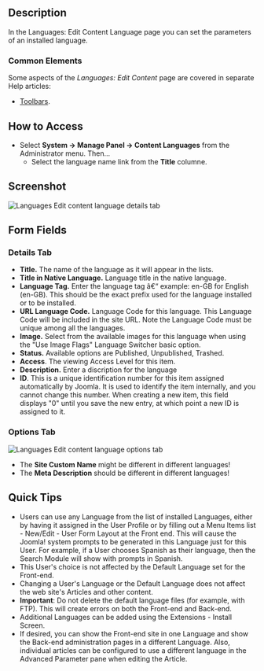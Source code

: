 <!-- Filename: Help4.x:Languages:_Edit_Content_Language / Display title: Languages: Edit Content Language -->

## Description

In the Languages: Edit Content Language page you can set the parameters of an 
installed language.

### Common Elements

Some aspects of the *Languages: Edit Content* page are covered in separate Help
articles:

* [Toolbars](jdocmanual?article=help/common-elements/toolbars "").

## How to Access

- Select **System → Manage Panel → Content Languages** from the
  Administrator menu. Then...
  - Select the language name link from the **Title** columne.

## Screenshot

![Languages Edit content language details tab](../../../en/images/languages/languages-edit-content-language-details-tab.png)

## Form Fields

### Details Tab

- **Title.** The name of the language as it will appear in the lists.
- **Title in Native Language.** Language title in the native language.
- **Language Tag.** Enter the language tag â€“ example: en-GB for
  English (en-GB). This should be the exact prefix used for the language
  installed or to be installed.
- **URL Language Code.** Language Code for this language. This Language
  Code will be included in the site URL. Note the Language Code must be
  unique among all the languages.
- **Image.** Select from the available images for this language when
  using the "Use Image Flags" Language Switcher basic option.
- **Status.** Available options are Published, Unpublished, Trashed.
- **Access**. The viewing Access  Level   for this item.
- **Description.** Enter a discription for the language
- **ID**. This is a unique identification number for this item assigned
  automatically by Joomla. It is used to identify the item internally,
  and you cannot change this number. When creating a new item, this
  field displays "0" until you save the new entry, at which point a new
  ID is assigned to it.

### Options Tab

![Languages Edit content language options tab](../../../en/images/languages/languages-edit-content-language-options-tab.png)

* The **Site Custom Name** might be different in different languages!
* The **Meta Description** should be different in different languages!

## Quick Tips

- Users can use any Language from the list of installed Languages,
  either by having it assigned in the User Profile
  or by filling out a Menu Items list - New/Edit - User  Form Layout
  at the Front end. This will cause the Joomla! system prompts to be
  generated in this Language just for this User. For example, if a User
  chooses Spanish as their language, then the Search Module will show
  with prompts in Spanish.
- This User's choice is not affected by the Default Language set for the
  Front-end.
- Changing a User's Language or the Default Language does not affect the
  web site's Articles and other content.
- **Important**: Do not delete the default language files (for example,
  with FTP). This will create errors on both the Front-end and Back-end.
- Additional Languages can be added using the Extensions - Install Screen.
- If desired, you can show the Front-end site in one Language and show
  the Back-end administration pages in a different Language. Also,
  individual articles can be configured to use a different language in
  the Advanced Parameter pane when editing the Article.
